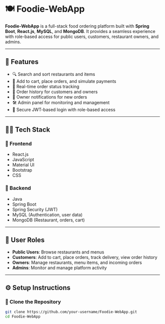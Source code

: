 # 🍽️ Foodie-WebApp

**Foodie-WebApp** is a full-stack food ordering platform built with **Spring Boot**, **React.js**, **MySQL**, and **MongoDB**. It provides a seamless experience with role-based access for public users, customers, restaurant owners, and admins.

---

## 🚀 Features

- 🔍 Search and sort restaurants and items
- 🛒 Add to cart, place orders, and simulate payments
- 🔄 Real-time order status tracking
- 📜 Order history for customers and owners
- 📢 Owner notifications for new orders
- 🛠️ Admin panel for monitoring and management
- 🔐 Secure JWT-based login with role-based access

---

## 🧑‍💻 Tech Stack

### 🔹 Frontend
- React.js
- JavaScript
- Material UI
- Bootstrap
- CSS

### 🔹 Backend
- Java
- Spring Boot
- Spring Security (JWT)
- MySQL (Authentication, user data)
- MongoDB (Restaurant, orders, cart)

---

## 🧩 User Roles

- **Public Users**: Browse restaurants and menus
- **Customers**: Add to cart, place orders, track delivery, view order history
- **Owners**: Manage restaurants, menu items, and incoming orders
- **Admins**: Monitor and manage platform activity

---

## ⚙️ Setup Instructions

### 🔁 Clone the Repository

```bash
git clone https://github.com/your-username/Foodie-WebApp.git
cd Foodie-WebApp
